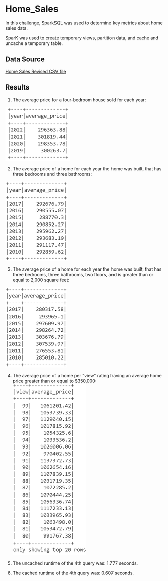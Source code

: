 # Home_Sales
 In this challenge, SparkSQL was used to determine key metrics about home sales data.

 SparK was used to create temporary views, partition data, and cache and uncache a temporary table. 

 ## Data Source
 [Home Sales Revised CSV file](https://2u-data-curriculum-team.s3.amazonaws.com/dataviz-classroom/v1.2/22-big-data/home_sales_revised.csv)

##  Results

1. The average price for a four-bedroom house sold for each year:
   
![alt text](https://github.com/larabrry/Home_Sales/blob/main/Images/question_one.png)

2. The average price of a home for each year the home was built, that has three bedrooms and three bathrooms:
 
![alt text](https://github.com/larabrry/Home_Sales/blob/main/Images/question_two.png)

3. The average price of a home for each year the home was built, that has three bedrooms, three bathrooms, two floors, and is greater than or equal to 2,000 square feet:
   
![alt text](https://github.com/larabrry/Home_Sales/blob/main/Images/question_three.png)

4. The average price of a home per "view" rating having an average home price greater than or equal to $350,000:
![alt text](https://github.com/larabrry/Home_Sales/blob/main/Images/question_four.png)

5. The uncached runtime of the 4th query was: 1.777 seconds.

6. The cached runtime of the 4th query was: 0.607 seconds.

